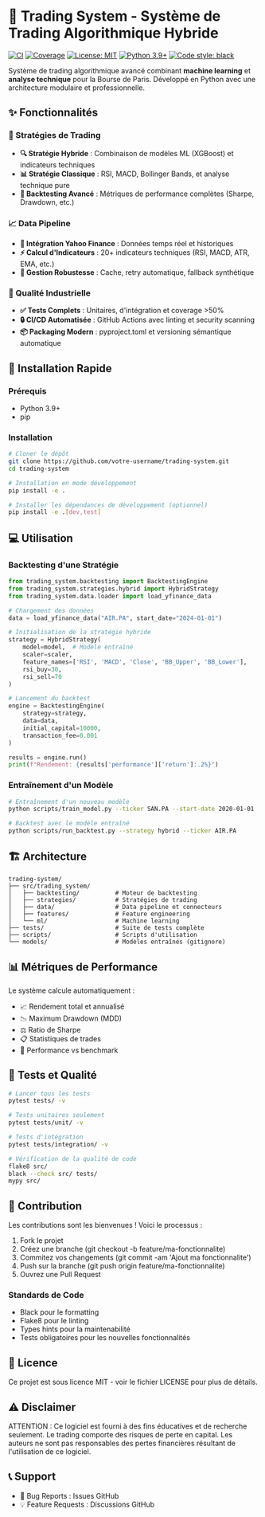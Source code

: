# 🚀 Trading System - Système de Trading Algorithmique Hybride

[![CI](https://github.com/echesneau/trading-system/actions/workflows/ci.yml/badge.svg)](https://github.com/echesneau/trading-system/actions)
[![Coverage](https://codecov.io/gh/votre-username/trading-system/branch/main/graph/badge.svg)](https://codecov.io/gh/votre-username/trading-system)
[![License: MIT](https://img.shields.io/badge/License-MIT-yellow.svg)](https://opensource.org/licenses/MIT)
[![Python 3.9+](https://img.shields.io/badge/python-3.9+-blue.svg)](https://www.python.org/)
[![Code style: black](https://img.shields.io/badge/code%20style-black-000000.svg)](https://github.com/psf/black)

Système de trading algorithmique avancé combinant **machine learning** et **analyse technique** pour la Bourse de Paris. Développé en Python avec une architecture modulaire et professionnelle.

## ✨ Fonctionnalités

### 🤖 Stratégies de Trading
- **🔍 Stratégie Hybride** : Combinaison de modèles ML (XGBoost) et indicateurs techniques
- **📊 Stratégie Classique** : RSI, MACD, Bollinger Bands, et analyse technique pure
- **🎯 Backtesting Avancé** : Métriques de performance complètes (Sharpe, Drawdown, etc.)

### 📈 Data Pipeline
- **📡 Intégration Yahoo Finance** : Données temps réel et historiques
- **⚡ Calcul d'Indicateurs** : 20+ indicateurs techniques (RSI, MACD, ATR, EMA, etc.)
- **🔄 Gestion Robustesse** : Cache, retry automatique, fallback synthétique

### 🧪 Qualité Industrielle
- **✅ Tests Complets** : Unitaires, d'intégration et coverage >50%
- **🔒 CI/CD Automatisée** : GitHub Actions avec linting et security scanning
- **📦 Packaging Modern** : pyproject.toml et versioning sémantique automatique

## 🚀 Installation Rapide

### Prérequis
- Python 3.9+
- pip

### Installation
```bash
# Cloner le dépôt
git clone https://github.com/votre-username/trading-system.git
cd trading-system

# Installation en mode développement
pip install -e .

# Installer les dépendances de développement (optionnel)
pip install -e .[dev,test]
```
## 💻 Utilisation
### Backtesting d'une Stratégie  
```python
from trading_system.backtesting import BacktestingEngine
from trading_system.strategies.hybrid import HybridStrategy
from trading_system.data.loader import load_yfinance_data

# Chargement des données
data = load_yfinance_data("AIR.PA", start_date="2024-01-01")

# Initialisation de la stratégie hybride
strategy = HybridStrategy(
    model=model,  # Modèle entraîné
    scaler=scaler,
    feature_names=['RSI', 'MACD', 'Close', 'BB_Upper', 'BB_Lower'],
    rsi_buy=30,
    rsi_sell=70
)

# Lancement du backtest
engine = BacktestingEngine(
    strategy=strategy,
    data=data,
    initial_capital=10000,
    transaction_fee=0.001
)

results = engine.run()
print(f"Rendement: {results['performance']['return']:.2%}")
```
### Entraînement d'un Modèle
```bash
# Entraînement d'un nouveau modèle
python scripts/train_model.py --ticker SAN.PA --start-date 2020-01-01

# Backtest avec le modèle entraîné
python scripts/run_backtest.py --strategy hybrid --ticker AIR.PA
```
## 🏗️ Architecture
```text
trading-system/
├── src/trading_system/
│   ├── backtesting/          # Moteur de backtesting
│   ├── strategies/           # Stratégies de trading
│   ├── data/                 # Data pipeline et connecteurs
│   ├── features/             # Feature engineering
│   └── ml/                   # Machine learning
├── tests/                    # Suite de tests complète
├── scripts/                  # Scripts d'utilisation
└── models/                   # Modèles entraînés (gitignore)
```
## 📊 Métriques de Performance
Le système calcule automatiquement :
- 📈 Rendement total et annualisé 
- 📉 Maximum Drawdown (MDD)
- ⚖️ Ratio de Sharpe 
- 📋 Statistiques de trades 
- 🎯 Performance vs benchmark

## 🧪 Tests et Qualité
```bash
# Lancer tous les tests
pytest tests/ -v

# Tests unitaires seulement
pytest tests/unit/ -v

# Tests d'intégration
pytest tests/integration/ -v

# Vérification de la qualité de code
flake8 src/
black --check src/ tests/
mypy src/
```
## 🤝 Contribution
Les contributions sont les bienvenues ! Voici le processus :
1. Fork le projet 
2. Créez une branche (git checkout -b feature/ma-fonctionnalite)
3. Commitez vos changements (git commit -am 'Ajout ma fonctionnalite')
4. Push sur la branche (git push origin feature/ma-fonctionnalite)
5. Ouvrez une Pull Request

### Standards de Code
- Black pour le formatting 
- Flake8 pour le linting 
- Types hints pour la maintenabilité 
- Tests obligatoires pour les nouvelles fonctionnalités

## 📝 Licence
Ce projet est sous licence MIT - voir le fichier LICENSE pour plus de détails.

## ⚠️ Disclaimer
ATTENTION : Ce logiciel est fourni à des fins éducatives et de recherche seulement.
Le trading comporte des risques de perte en capital. Les auteurs ne sont pas responsables
des pertes financières résultant de l'utilisation de ce logiciel.

## 📞 Support
- 🐛 Bug Reports : Issues GitHub 
- 💡 Feature Requests : Discussions GitHub
